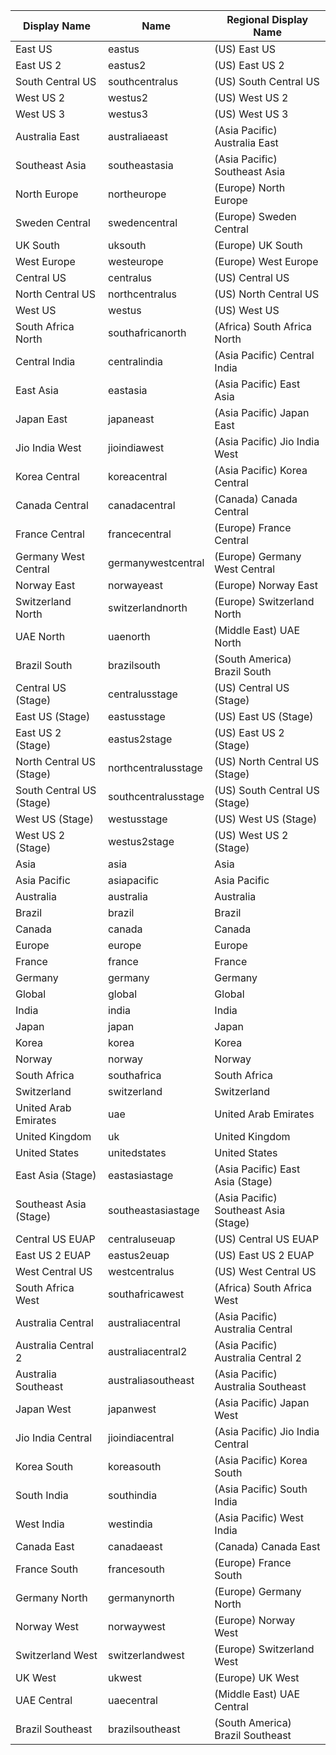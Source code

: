 Display Name|Name|Regional Display Name
-------------------------|--------------------|-------------------------------------
East US|eastus|(US) East US
East US 2|eastus2|(US) East US 2
South Central US|southcentralus|(US) South Central US
West US 2|westus2|(US) West US 2
West US 3|westus3|(US) West US 3
Australia East|australiaeast|(Asia Pacific) Australia East
Southeast Asia|southeastasia|(Asia Pacific) Southeast Asia
North Europe|northeurope|(Europe) North Europe
Sweden Central|swedencentral|(Europe) Sweden Central
UK South|uksouth|(Europe) UK South
West Europe|westeurope|(Europe) West Europe
Central US|centralus|(US) Central US
North Central US|northcentralus|(US) North Central US
West US|westus|(US) West US
South Africa North|southafricanorth|(Africa) South Africa North
Central India|centralindia|(Asia Pacific) Central India
East Asia|eastasia|(Asia Pacific) East Asia
Japan East|japaneast|(Asia Pacific) Japan East
Jio India West|jioindiawest|(Asia Pacific) Jio India West
Korea Central|koreacentral|(Asia Pacific) Korea Central
Canada Central|canadacentral|(Canada) Canada Central
France Central|francecentral|(Europe) France Central
Germany West Central|germanywestcentral|(Europe) Germany West Central
Norway East|norwayeast|(Europe) Norway East
Switzerland North|switzerlandnorth|(Europe) Switzerland North
UAE North|uaenorth|(Middle East) UAE North
Brazil South|brazilsouth|(South America) Brazil South
Central US (Stage)|centralusstage|(US) Central US (Stage)
East US (Stage)|eastusstage|(US) East US (Stage)
East US 2 (Stage)|eastus2stage|(US) East US 2 (Stage)
North Central US (Stage)|northcentralusstage|(US) North Central US (Stage)
South Central US (Stage)|southcentralusstage|(US) South Central US (Stage)
West US (Stage)|westusstage|(US) West US (Stage)
West US 2 (Stage)|westus2stage|(US) West US 2 (Stage)
Asia|asia|Asia
Asia Pacific|asiapacific|Asia Pacific
Australia|australia|Australia
Brazil|brazil|Brazil
Canada|canada|Canada
Europe|europe|Europe
France|france|France
Germany|germany|Germany
Global|global|Global
India|india|India
Japan|japan|Japan
Korea|korea|Korea
Norway|norway|Norway
South Africa|southafrica|South Africa
Switzerland|switzerland|Switzerland
United Arab Emirates|uae|United Arab Emirates
United Kingdom|uk|United Kingdom
United States|unitedstates|United States
East Asia (Stage)|eastasiastage|(Asia Pacific) East Asia (Stage)
Southeast Asia (Stage)|southeastasiastage|(Asia Pacific) Southeast Asia (Stage)
Central US EUAP|centraluseuap|(US) Central US EUAP
East US 2 EUAP|eastus2euap|(US) East US 2 EUAP
West Central US|westcentralus|(US) West Central US
South Africa West|southafricawest|(Africa) South Africa West
Australia Central|australiacentral|(Asia Pacific) Australia Central
Australia Central 2|australiacentral2|(Asia Pacific) Australia Central 2
Australia Southeast|australiasoutheast|(Asia Pacific) Australia Southeast
Japan West|japanwest|(Asia Pacific) Japan West
Jio India Central|jioindiacentral|(Asia Pacific) Jio India Central
Korea South|koreasouth|(Asia Pacific) Korea South
South India|southindia|(Asia Pacific) South India
West India|westindia|(Asia Pacific) West India
Canada East|canadaeast|(Canada) Canada East
France South|francesouth|(Europe) France South
Germany North|germanynorth|(Europe) Germany North
Norway West|norwaywest|(Europe) Norway West
Switzerland West|switzerlandwest|(Europe) Switzerland West
UK West|ukwest|(Europe) UK West
UAE Central|uaecentral|(Middle East) UAE Central
Brazil Southeast|brazilsoutheast|(South America) Brazil Southeast
